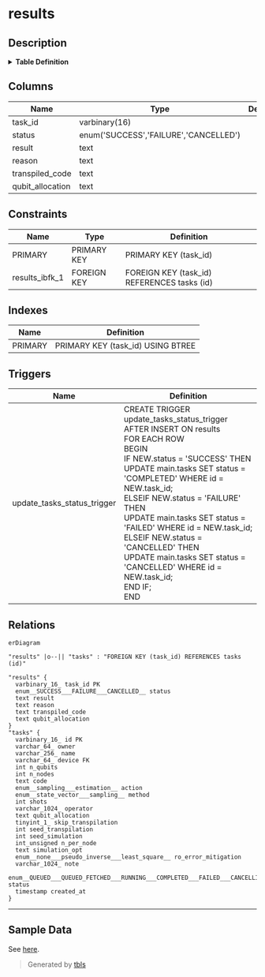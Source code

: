 # results

## Description

<details>
<summary><strong>Table Definition</strong></summary>

```sql
CREATE TABLE `results` (
  `task_id` varbinary(16) NOT NULL,
  `status` enum('SUCCESS','FAILURE','CANCELLED') COLLATE utf8mb4_unicode_ci NOT NULL,
  `result` text COLLATE utf8mb4_unicode_ci,
  `reason` text COLLATE utf8mb4_unicode_ci,
  `transpiled_code` text COLLATE utf8mb4_unicode_ci,
  `qubit_allocation` text COLLATE utf8mb4_unicode_ci,
  PRIMARY KEY (`task_id`),
  CONSTRAINT `results_ibfk_1` FOREIGN KEY (`task_id`) REFERENCES `tasks` (`id`) ON DELETE CASCADE
) ENGINE=InnoDB DEFAULT CHARSET=utf8mb4 COLLATE=utf8mb4_unicode_ci
```

</details>

## Columns

| Name | Type | Default | Nullable | Children | Parents | Comment |
| ---- | ---- | ------- | -------- | -------- | ------- | ------- |
| task_id | varbinary(16) |  | false |  | [tasks](tasks.md) |  |
| status | enum('SUCCESS','FAILURE','CANCELLED') |  | false |  |  |  |
| result | text |  | true |  |  |  |
| reason | text |  | true |  |  |  |
| transpiled_code | text |  | true |  |  |  |
| qubit_allocation | text |  | true |  |  |  |

## Constraints

| Name | Type | Definition |
| ---- | ---- | ---------- |
| PRIMARY | PRIMARY KEY | PRIMARY KEY (task_id) |
| results_ibfk_1 | FOREIGN KEY | FOREIGN KEY (task_id) REFERENCES tasks (id) |

## Indexes

| Name | Definition |
| ---- | ---------- |
| PRIMARY | PRIMARY KEY (task_id) USING BTREE |

## Triggers

| Name | Definition |
| ---- | ---------- |
| update_tasks_status_trigger | CREATE TRIGGER update_tasks_status_trigger AFTER INSERT ON results<br>FOR EACH ROW<br>BEGIN<br>	IF NEW.status = 'SUCCESS' THEN<br>  		UPDATE main.tasks SET status = 'COMPLETED' WHERE id = NEW.task_id;<br>  	ELSEIF NEW.status = 'FAILURE' THEN<br>  		UPDATE main.tasks SET status = 'FAILED' WHERE id = NEW.task_id;<br>  	ELSEIF NEW.status = 'CANCELLED' THEN<br>  		UPDATE main.tasks SET status = 'CANCELLED' WHERE id = NEW.task_id;<br>  	END IF;<br>END |

## Relations

```mermaid
erDiagram

"results" |o--|| "tasks" : "FOREIGN KEY (task_id) REFERENCES tasks (id)"

"results" {
  varbinary_16_ task_id PK
  enum__SUCCESS___FAILURE___CANCELLED__ status
  text result
  text reason
  text transpiled_code
  text qubit_allocation
}
"tasks" {
  varbinary_16_ id PK
  varchar_64_ owner
  varchar_256_ name
  varchar_64_ device FK
  int n_qubits
  int n_nodes
  text code
  enum__sampling___estimation__ action
  enum__state_vector___sampling__ method
  int shots
  varchar_1024_ operator
  text qubit_allocation
  tinyint_1_ skip_transpilation
  int seed_transpilation
  int seed_simulation
  int_unsigned n_per_node
  text simulation_opt
  enum__none___pseudo_inverse___least_square__ ro_error_mitigation
  varchar_1024_ note
  enum__QUEUED___QUEUED_FETCHED___RUNNING___COMPLETED___FAILED___CANCELLING___CANCELLING_FETCHED___CANCELLED__ status
  timestamp created_at
}
```

---

## Sample Data

See [here](../sample/schema/results.csv).

> Generated by [tbls](https://github.com/k1LoW/tbls)
